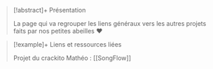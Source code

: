 > [!abstract]+ Présentation
> 
> La page qui va regrouper les liens généraux vers les autres projets faits par nos petites abeilles ♥

> [!example]+ Liens et ressources liées
> 
> Projet du crackito Mathéo : 
> [[SongFlow]]
> 
